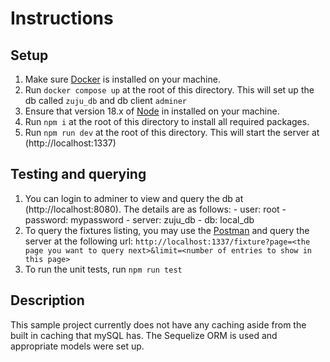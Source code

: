 # Instructions

## Setup
1. Make sure [Docker](https://docs.docker.com/get-docker/) is installed on your machine.
2. Run `docker compose up` at the root of this directory. This will set up the db called `zuju_db` and db client `adminer`
3. Ensure that version 18.x of [Node](https://nodejs.org/en/download/) in installed on your machine.
4. Run `npm i` at the root of this directory to install all required packages.
5. Run `npm run dev` at the root of this directory. This will start the server at (http://localhost:1337)

## Testing and querying
1. You can login to adminer to view and query the db at (http://localhost:8080). The details are as follows:
        - user: root
        - password: mypassword
        - server: zuju_db
        - db: local_db
2. To query the fixtures listing, you may use the [Postman]() and query the server at the following url: `http://localhost:1337/fixture?page=<the page you want to query next>&limit=<number of entries to show in this page>`
3. To run the unit tests, run `npm run test`

## Description
This sample project currently does not have any caching aside from the built in caching that mySQL has.
The Sequelize ORM is used and appropriate models were set up.
